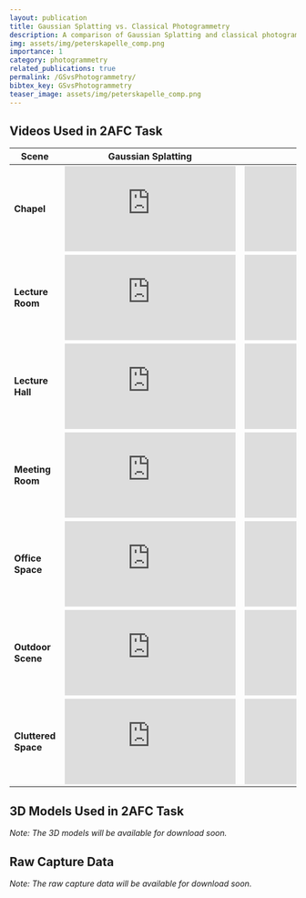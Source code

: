 ```yaml
---
layout: publication
title: Gaussian Splatting vs. Classical Photogrammetry
description: A comparison of Gaussian Splatting and classical photogrammetry for creating virtual backdrops.
img: assets/img/peterskapelle_comp.png
importance: 1
category: photogrammetry
related_publications: true
permalink: /GSvsPhotogrammetry/
bibtex_key: GSvsPhotogrammetry
teaser_image: assets/img/peterskapelle_comp.png
---
```



## Videos Used in 2AFC Task

<table class="video-comparison">
  <thead>
    <tr>
      <th>Scene</th>
      <th>Gaussian Splatting</th>
      <th>2DGS</th>
      <th>Photogrammetry</th>
    </tr>
  </thead>
  <tbody>
    <tr>
      <td><strong>Chapel</strong></td>
      <td><iframe src="https://www.youtube.com/embed/3hfeINlCix8" frameborder="0" allowfullscreen></iframe></td>
      <td><iframe src="https://www.youtube.com/embed/DVKSOvsqP4o" frameborder="0" allowfullscreen></iframe></td>
      <td><iframe src="https://www.youtube.com/embed/otECNPmKtvY" frameborder="0" allowfullscreen></iframe></td>
    </tr>
    <tr>
      <td><strong>Lecture Room</strong></td>
      <td><iframe src="https://www.youtube.com/embed/7h56R-LMMts" frameborder="0" allowfullscreen></iframe></td>
      <td><iframe src="https://www.youtube.com/embed/8-9XScPD8PU" frameborder="0" allowfullscreen></iframe></td>
      <td><iframe src="https://www.youtube.com/embed/palTaVhwuOQ" frameborder="0" allowfullscreen></iframe></td>
    </tr>
    <tr>
      <td><strong>Lecture Hall</strong></td>
      <td><iframe src="https://www.youtube.com/embed/yYEynZCDfxg" frameborder="0" allowfullscreen></iframe></td>
      <td><iframe src="https://www.youtube.com/embed/iVfa059mdtg" frameborder="0" allowfullscreen></iframe></td>
      <td><iframe src="https://www.youtube.com/embed/RijMWddglds" frameborder="0" allowfullscreen></iframe></td>
    </tr>
    <tr>
      <td><strong>Meeting Room</strong></td>
      <td><iframe src="https://www.youtube.com/embed/2eF-Ir2EFnI" frameborder="0" allowfullscreen></iframe></td>
      <td><iframe src="https://www.youtube.com/embed/Vl0Ir9DOJCs" frameborder="0" allowfullscreen></iframe></td>
      <td><iframe src="https://www.youtube.com/embed/2jCuXR6r-aw" frameborder="0" allowfullscreen></iframe></td>
    </tr>
    <tr>
      <td><strong>Office Space</strong></td>
      <td><iframe src="https://www.youtube.com/embed/1dI7UfGlAvg" frameborder="0" allowfullscreen></iframe></td>
      <td><iframe src="https://www.youtube.com/embed/3asXAqdazxk" frameborder="0" allowfullscreen></iframe></td>
      <td><iframe src="https://www.youtube.com/embed/9lO8EDgKi-c" frameborder="0" allowfullscreen></iframe></td>
    </tr>
    <tr>
      <td><strong>Outdoor Scene</strong></td>
      <td><iframe src="https://www.youtube.com/embed/uzSATVtmMeY" frameborder="0" allowfullscreen></iframe></td>
      <td><iframe src="https://www.youtube.com/embed/odfvM4awvTg" frameborder="0" allowfullscreen></iframe></td>
      <td><iframe src="https://www.youtube.com/embed/otECNPmKtvY" frameborder="0" allowfullscreen></iframe></td>
    </tr>
    <tr>
      <td><strong>Cluttered Space</strong></td>
      <td><iframe src="https://www.youtube.com/embed/K_EJylDqMm4" frameborder="0" allowfullscreen></iframe></td>
      <td><iframe src="https://www.youtube.com/embed/eMZWh4iWt_Q" frameborder="0" allowfullscreen></iframe></td>
      <td><iframe src="https://www.youtube.com/embed/HAR3dvr8bHA" frameborder="0" allowfullscreen></iframe></td>
    </tr>
  </tbody>
</table>

## 3D Models Used in 2AFC Task

*Note: The 3D models will be available for download soon.*

## Raw Capture Data

*Note: The raw capture data will be available for download soon.*